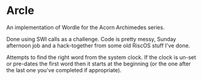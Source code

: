 # Arcle
An implementation of Wordle for the Acorn Archimedes series.

Done using SWI calls as a challenge. Code is pretty messy, Sunday afternoon job and a hack-together from some old RiscOS stuff I've done.

Attempts to find the right word from the system clock. If the clock is un-set or pre-dates the first word then it starts at the beginning (or the one after the last one you've completed if appropriate).
